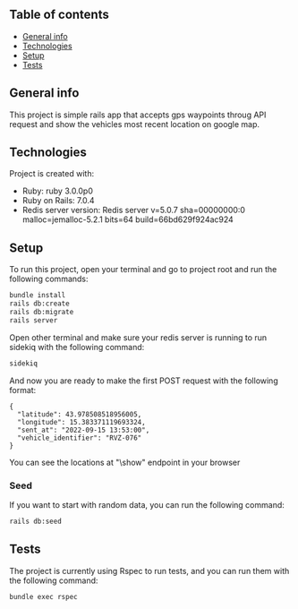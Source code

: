 ## Table of contents
* [General info](#general-info)
* [Technologies](#technologies)
* [Setup](#setup)
* [Tests](#test)

## General info
This project is simple rails app that accepts gps waypoints throug API request and show the vehicles most recent location on google map.
	
## Technologies
Project is created with:
* Ruby: ruby 3.0.0p0
* Ruby on Rails: 7.0.4
* Redis server version: Redis server v=5.0.7 sha=00000000:0 malloc=jemalloc-5.2.1 bits=64 build=66bd629f924ac924
	
## Setup
To run this project, open your terminal and go to project root and run the
following commands:

```sh
bundle install
rails db:create
rails db:migrate
rails server
```

Open other terminal and make sure your redis server is running to run 
sidekiq with the following command:

```sh
sidekiq
```

And now you are ready to make the first POST request with the following format:

```
{
  "latitude": 43.978508518956005,
  "longitude": 15.383371119693324,
  "sent_at": "2022-09-15 13:53:00",
  "vehicle_identifier": "RVZ-076"
}
```

You can see the locations at "\show" endpoint in your browser

### Seed

If you want to start with random data, you can run the following command: 

```sh
rails db:seed
```

## Tests

The project is currently using Rspec to run tests, and you can run them with
the following command:

```sh
bundle exec rspec
```
